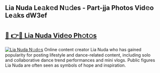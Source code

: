 ## Lia Nuda Le𝚊k𝚎d N𝚞𝚍es - Part-jja Photos Vid𝚎o Le𝚊ks dW3ef

# <h2><a href="http://fbd961.evod.top/?m=Lia+Nuda">🔗 👉🔴 Lia Nuda Vid𝚎o Ph𝚘t𝚘s</a></h2>

[![Lia Nuda N𝚞d𝚎s](https://i.imgur.com/8V9OHl7.gif)](http://fbd961.evod.top/?m=Lia+Nuda)
Online content creator Lia Nuda who has gained popularity for posting lifestyle and dance-related content, including solo and collaborative dance trend performances and mini vlogs. Public figures Lia Nuda are often seen as symbols of hope and inspiration. 
